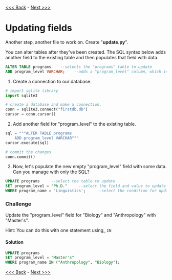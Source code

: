 [<<< Back](3b-pythonic.md) - [Next >>>](5-foreignkeys.md)

# Updating fields

Another step, another file to work on. Create "**update.py**".

You can alter tables after they've been created. The SQL syntax below adds another field to the existing table and then populates that field with data.

```sql
ALTER TABLE programs    --selects the "programs" table to update
ADD program_level VARCHAR;    --adds a "program_level" column, which is a string
```

1. Create a connection to our database.

```python
# import sqlite library
import sqlite3

# create a database and make a connection.
conn = sqlite3.connect("firstdb.db")
cursor = conn.cursor()
```

2. Add another field for "program_level" to the existing table.

```python
sql = """ALTER TABLE programs
	ADD program_level VARCHAR"""
cursor.execute(sql)

# commit the changes
conn.commit()
```

2. Now, let's populate the new empty "program_level" field with some data. Can you manage with only the SQL?

```sql
UPDATE programs		--select the table to update
SET program_level = "Ph.D."		--select the field and value to update
WHERE program_name = 'Linguistics';		--select the condition for updating
```

### Challenge

Update the "program_level" field for "Biology" and "Anthropology" with "Master's".

Hint: You can do this with one statement using_ `IN`







#### Solution

```sql
UPDATE programs
SET program_level = "Master's"
WHERE program_name IN ("Anthropology", "Biology");
```

[<<< Back](3b-pythonic.md) - [Next >>>](5-foreignkeys.md)
